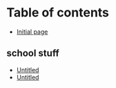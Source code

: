 # Table of contents

* [Initial page](README.md)

## school stuff

* [Untitled](school-stuff/untitled-1.md)
* [Untitled](school-stuff/untitled.md)

